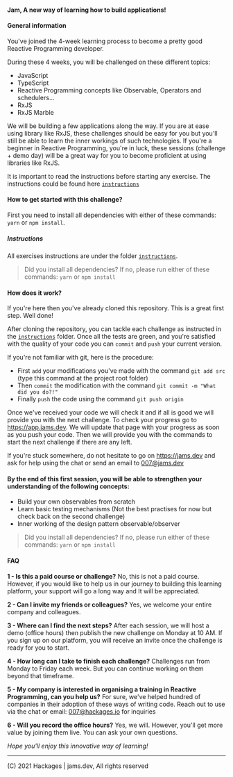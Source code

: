 #### Jam, A new way of learning how to build applications!

#### General information
You've joined the 4-week learning process to become a pretty good Reactive Programming developer.

During these 4 weeks, you will be challenged on these different topics:
- JavaScript
- TypeScript
- Reactive Programming concepts like Observable, Operators and schedulers...
- RxJS
- RxJS Marble
  
We will be building a few applications along the way. If you are at ease using library like RxJS, these challenges
should be easy for you but you'll still be able to learn the inner workings of such technologies. If you're a beginner
in Reactive Programming, you're in luck, these sessions (challenge + demo day) will be a great way for you to become proficient at using libraries like RxJS.


It is important to read the instructions before starting any exercise. The instructions could be found here [`instructions`](./instructions)


#### How to get started with this challenge?

First you need to install all dependencies with either of these commands: `yarn` or `npm install`.


##### Instructions
All exercises instructions are under the folder [`instructions`](./instructions).

> Did you install all dependencies? If no, please run either of these commands: `yarn` or `npm install` 

#### How does it work?
If you're here then you've already cloned this repository. This is a great first step. Well done!

After cloning the repository, you can tackle each challenge as instructed in the [`instructions`](./instructions) folder.
Once all the tests are green, and you're satisfied with the quality of your code you can `commit` and `push` your current version. 

If you're not familiar with git, here is the procedure:
- First `add` your modifications you've made with the command `git add src` (type this command at the project root folder)
- Then `commit` the modification with the command `git commit -m "What did you do?!"`
- Finally `push` the code using the command `git push origin` 

Once we've received your code we will check it and if all is good we will provide you with the next challenge. To check your progress go to https://app.jams.dev. We will update that page with your progress as soon as you push your code. Then we will provide you with the commands to start the next challenge if there are any left.

If you're stuck somewhere, do not hesitate to go on https://jams.dev and ask for help using the chat or send an email to 007@jams.dev

#### By the end of this first session, you will be able to strengthen your understanding of the following concepts:
- Build your own observables from scratch
- Learn basic testing mechanisms (Not the best practises for now but check back on the second challenge) 
- Inner working of the design pattern observable/observer


> Did you install all dependencies? If no, please run either of these commands: `yarn` or `npm install` 


#### FAQ
**1 - Is this a paid course or challenge?**
No, this is not a paid course. However, if you would like to help us in our journey to building this learning platform, your support will go a long way and It will be appreciated. 

**2 - Can I invite my friends or colleagues?**
Yes, we welcome your entire company and colleagues.

**3 - Where can I find the next steps?**
After each session, we will host a demo (office hours) then publish the new challenge on Monday at 10 AM. If you sign up on our platform, you will receive an invite once the challenge is ready for you to start. 

**4 - How long can I take to finish each challenge?**
Challenges run from Monday to Friday each week. But you can continue working on them beyond that timeframe.
  
**5 - My company is interested in organising a training in Reactive Programming, can you help us?**
For sure, we've helped hundred of companies in their adoption of these ways of writing code. Reach out to use via the chat or email: 007@hackages.io for inquiries

**6 - Will you record the office hours?**
Yes, we will. However, you'll get more value by joining them live. You can ask your own questions.


*Hope you'll enjoy this innovative way of learning!*

----
(C) 2021 Hackages | jams.dev, All rights reserved
